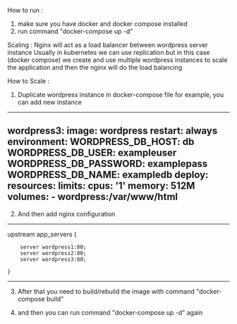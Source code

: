 How to run :
1. make sure you have docker and docker compose installed
2. run command "docker-compose up -d"

Scaling : 
Nginx will act as a load balancer between wordpress server instance
Usually in kubernetes we can use replication but in this case (docker compose) we create and use multiple wordpress instances to scale the application and then the nginx will do the load balancing

How to Scale :
1. Duplicate wordpress instance in docker-compose file
   for example, you can add new instance 
---------------------------------------------------
   wordpress3:
    image: wordpress
    restart: always
    environment:
      WORDPRESS_DB_HOST: db
      WORDPRESS_DB_USER: exampleuser
      WORDPRESS_DB_PASSWORD: examplepass
      WORDPRESS_DB_NAME: exampledb
    deploy:
      resources:
        limits:
          cpus: '1'
          memory: 512M
    volumes:
      - wordpress:/var/www/html
---------------------------------------------------

2. And then add nginx configuration

---------------------------------------------------
upstream app_servers {

        server wordpress1:80;
        server wordpress2:80;
        server wordpress3:80;

    }
---------------------------------------------------

3. After that you need to build/rebuild the image with command "docker-compose build"

4. and then you can run command "docker-compose up -d" again
